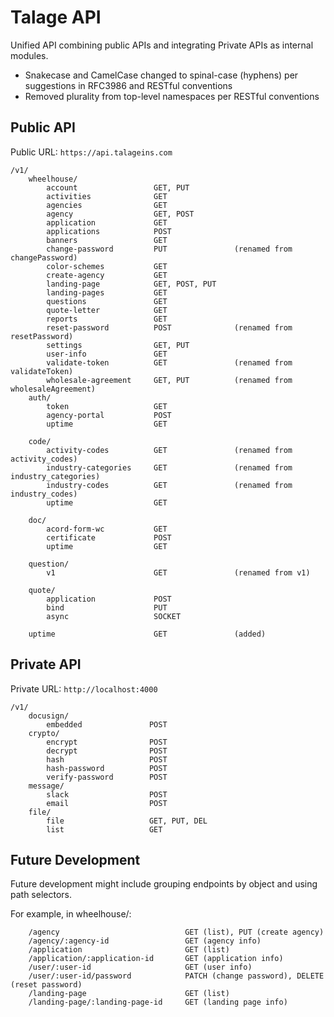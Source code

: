 # Talage API

Unified API combining public APIs and integrating Private APIs as internal modules.

* Snakecase and CamelCase changed to spinal-case (hyphens) per suggestions in RFC3986 and RESTful conventions
* Removed plurality from top-level namespaces per RESTful conventions

## Public API

Public URL: ```https://api.talageins.com```

```
/v1/
    wheelhouse/
        account                 GET, PUT
        activities              GET
        agencies                GET
        agency                  GET, POST
        application             GET
        applications            POST
        banners                 GET
        change-password         PUT               (renamed from changePassword)
        color-schemes           GET
        create-agency           GET    
        landing-page            GET, POST, PUT
        landing-pages           GET
        questions               GET
        quote-letter            GET
        reports                 GET
        reset-password          POST              (renamed from resetPassword)
        settings                GET, PUT
        user-info               GET
        validate-token          GET               (renamed from validateToken)
        wholesale-agreement     GET, PUT          (renamed from wholesaleAgreement)
    auth/
        token                   GET
        agency-portal           POST
        uptime                  GET

    code/
        activity-codes          GET               (renamed from activity_codes)
        industry-categories     GET               (renamed from industry_categories)
        industry-codes          GET               (renamed from industry_codes)
        uptime                  GET

    doc/
        acord-form-wc           GET
        certificate             POST
        uptime                  GET

    question/
        v1                      GET               (renamed from v1)

    quote/
        application             POST
        bind                    PUT
        async                   SOCKET

    uptime                      GET               (added)
```

## Private API


Private URL: ```http://localhost:4000```
```
/v1/
    docusign/
        embedded               POST
    crypto/
        encrypt                POST
        decrypt                POST
        hash                   POST
        hash-password          POST
        verify-password        POST
    message/
        slack                  POST
        email                  POST
    file/
        file                   GET, PUT, DEL
        list                   GET
```

## Future Development

Future development might include grouping endpoints by object and using path selectors. 

For example, in wheelhouse/:

```
    /agency                            GET (list), PUT (create agency)
    /agency/:agency-id                 GET (agency info)
    /application                       GET (list)
    /application/:application-id       GET (application info)
    /user/:user-id                     GET (user info)
    /user/:user-id/password            PATCH (change password), DELETE (reset password)
    /landing-page                      GET (list)
    /landing-page/:landing-page-id     GET (landing page info)
```
